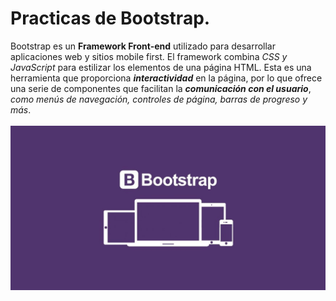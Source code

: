 # Practicas de Bootstrap.
Bootstrap es un **Framework Front-end** utilizado para desarrollar aplicaciones web y sitios mobile first. El framework combina _CSS y JavaScript_ para estilizar los elementos de una página HTML. Esta es una herramienta que proporciona ***interactividad*** en la página, por lo que ofrece una serie de componentes que facilitan la ***comunicación con el usuario***, _como menús de navegación, controles de página, barras de progreso y más_.<br><br>
<img src="Bootstrap.png" alt="Framework Bootstrap |Front-end developer.">
